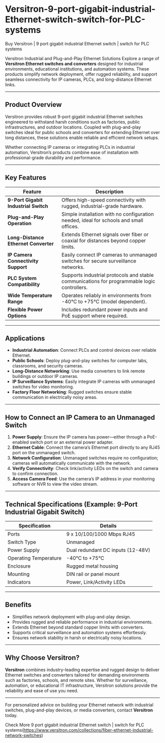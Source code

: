 # Versitron-9-port-gigabit-industrial-Ethernet-switch-switch-for-PLC-systems

Buy Versitron | 9 port gigabit industrial Ethernet switch | switch for PLC systems

Versitron Industrial and Plug-and-Play Ethernet Solutions
Explore a range of **Versitron Ethernet switches and converters** designed for industrial environments, educational institutions, and automation systems. These products simplify network deployment, offer rugged reliability, and support seamless connectivity for IP cameras, PLCs, and long-distance Ethernet links.

---

## Product Overview

Versitron provides robust 9-port gigabit industrial Ethernet switches engineered to withstand harsh conditions such as factories, public infrastructures, and outdoor locations. Coupled with plug-and-play switches ideal for public schools and converters for extending Ethernet over long distances, these solutions enable reliable and efficient network setups.

Whether connecting IP cameras or integrating PLCs in industrial automation, Versitron’s products combine ease of installation with professional-grade durability and performance.

---

## Key Features

| Feature                         | Description                                                  |
|---------------------------------|--------------------------------------------------------------|
| **9-Port Gigabit Industrial Switch** | Offers high-speed connectivity with rugged, industrial-grade hardware.  |
| **Plug-and-Play Operation**      | Simple installation with no configuration needed, ideal for schools and small offices.  |
| **Long-Distance Ethernet Converter** | Extends Ethernet signals over fiber or coaxial for distances beyond copper limits.  |
| **IP Camera Connectivity Support** | Easily connect IP cameras to unmanaged switches for secure surveillance networks.  |
| **PLC System Compatibility**    | Supports industrial protocols and stable communications for programmable logic controllers. |
| **Wide Temperature Range**      | Operates reliably in environments from -40°C to +75°C (model dependent).  |
| **Flexible Power Options**      | Includes redundant power inputs and PoE support where required. |

---

## Applications

- **Industrial Automation**: Connect PLCs and control devices over reliable Ethernet.
- **Public Schools**: Deploy plug-and-play switches for computer labs, classrooms, and security cameras.
- **Long-Distance Networking**: Use media converters to link remote buildings or outdoor IP cameras.
- **IP Surveillance Systems**: Easily integrate IP cameras with unmanaged switches for video monitoring.
- **Factory Floor Networking**: Rugged switches ensure stable communication in electrically noisy areas.

---

## How to Connect an IP Camera to an Unmanaged Switch

1. **Power Supply**: Ensure the IP camera has power—either through a PoE-enabled switch port or an external power adapter.
2. **Ethernet Cable**: Connect the camera’s Ethernet port directly to any RJ45 port on the unmanaged switch.
3. **Network Configuration**: Unmanaged switches require no configuration; cameras will automatically communicate with the network.
4. **Verify Connectivity**: Check link/activity LEDs on the switch and camera to confirm connection.
5. **Access Camera Feed**: Use the camera’s IP address in your monitoring software or NVR to view the video stream.

---

## Technical Specifications (Example: 9-Port Industrial Gigabit Switch)

| Specification           | Details                                                   |
|-------------------------|-----------------------------------------------------------|
| Ports                  | 9 x 10/100/1000 Mbps RJ45                                  |
| Switch Type            | Unmanaged                                                 |
| Power Supply           | Dual redundant DC inputs (12-48V)                          |
| Operating Temperature  | -40°C to +75°C                                            |
| Enclosure              | Rugged metal housing                                      |
| Mounting               | DIN rail or panel mount                                    |
| Indicators             | Power, Link/Activity LEDs                                  |

---

## Benefits

- Simplifies network deployment with plug-and-play design.
- Provides rugged and reliable performance in industrial environments.
- Extends Ethernet beyond standard copper limits with converters.
- Supports critical surveillance and automation systems effortlessly.
- Ensures network stability in harsh or electrically noisy locations.

---

## Why Choose Versitron?

**Versitron** combines industry-leading expertise and rugged design to deliver Ethernet switches and converters tailored for demanding environments such as factories, schools, and remote sites. Whether for surveillance, automation, or educational IT infrastructure, Versitron solutions provide the reliability and ease of use you need.

---

For personalized advice on building your Ethernet network with industrial switches, plug-and-play devices, or media converters, contact **Versitron** today.

Check More 9 port gigabit industrial Ethernet switch | switch for PLC systems(https://www.versitron.com/collections/fiber-ethernet-industrial-network-switches)
